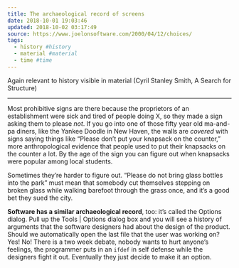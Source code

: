 ```yaml
---
title: The archaeological record of screens
date: 2018-10-01 19:03:46
updated: 2018-10-02 03:17:49
source: https://www.joelonsoftware.com/2000/04/12/choices/
tags:
  - history #history
  - material #material
  - time #time
---
```

Again relevant to history visible in material (Cyril Stanley Smith, A Search for Structure)
* * *

Most prohibitive signs are there because the proprietors of an establishment were sick and tired of people doing X, so they made a sign asking them to please *not*. If you go into one of those fifty year old ma-and-pa diners, like the Yankee Doodle in New Haven, the walls are *covered* with signs saying things like “Please don’t put your knapsack on the counter,” more anthropological evidence that people used to put their knapsacks on the counter a lot. By the age of the sign you can figure out when knapsacks were popular among local students.

Sometimes they’re harder to figure out. “Please do not bring glass bottles into the park” must mean that somebody cut themselves stepping on broken glass while walking barefoot through the grass once, and it’s a good bet they sued the city.

__Software has a similar archaeological record__, too: it’s called the Options dialog. Pull up the Tools | Options dialog box and you will see a history of arguments that the software designers had about the design of the product. Should we automatically open the last file that the user was working on? Yes! No! There is a two week debate, nobody wants to hurt anyone’s feelings, the programmer puts in an `ifdef` in self defense while the designers fight it out. Eventually they just decide to make it an option.